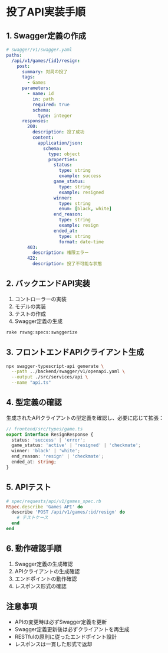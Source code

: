 # 投了API実装手順

## 1. Swagger定義の作成
```yaml
# swagger/v1/swagger.yaml
paths:
  /api/v1/games/{id}/resign:
    post:
      summary: 対局の投了
      tags:
        - Games
      parameters:
        - name: id
          in: path
          required: true
          schema:
            type: integer
      responses:
        200:
          description: 投了成功
          content:
            application/json:
              schema:
                type: object
                properties:
                  status:
                    type: string
                    example: success
                  game_status:
                    type: string
                    example: resigned
                  winner:
                    type: string
                    enum: [black, white]
                  end_reason:
                    type: string
                    example: resign
                  ended_at:
                    type: string
                    format: date-time
        403:
          description: 権限エラー
        422:
          description: 投了不可能な状態
```

## 2. バックエンドAPI実装
1. コントローラーの実装
2. モデルの実装
3. テストの作成
4. Swagger定義の生成
```bash
rake rswag:specs:swaggerize
```

## 3. フロントエンドAPIクライアント生成
```bash
npx swagger-typescript-api generate \
  --path ../backend/swagger/v1/openapi.yaml \
  --output ./src/services/api \
  --name "api.ts"
```

## 4. 型定義の確認
生成されたAPIクライアントの型定義を確認し、必要に応じて拡張：
```typescript
// frontend/src/types/game.ts
export interface ResignResponse {
  status: 'success' | 'error';
  game_status: 'active' | 'resigned' | 'checkmate';
  winner: 'black' | 'white';
  end_reason: 'resign' | 'checkmate';
  ended_at: string;
}
```

## 5. APIテスト
```ruby
# spec/requests/api/v1/games_spec.rb
RSpec.describe 'Games API' do
  describe 'POST /api/v1/games/:id/resign' do
    # テストケース
  end
end
```

## 6. 動作確認手順
1. Swagger定義の生成確認
2. APIクライアントの生成確認
3. エンドポイントの動作確認
4. レスポンス形式の確認

## 注意事項
- APIの変更時は必ずSwagger定義を更新
- Swagger定義更新後は必ずクライアントを再生成
- RESTfulの原則に従ったエンドポイント設計
- レスポンスは一貫した形式で返却 
